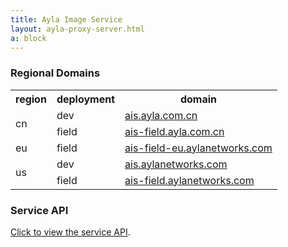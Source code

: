 ```yaml
---
title: Ayla Image Service
layout: ayla-proxy-server.html
a: block
---
```


### Regional Domains

<table class="key-value-table vertical-middle">
<tr>
<th>region</th>
<th>deployment</th>
<th>domain</th>
</tr>
<tr>
<td rowspan="2">cn</td>
<td>dev</td>
<td><a href="https://ais.ayla.com.cn" target="_blank">ais.ayla.com.cn</a></td>
</tr>
<tr>
<td>field</td>
<td><a href="https://ais-field.ayla.com.cn" target="_blank">ais-field.ayla.com.cn</a></td>
</tr>
<tr>
<td>eu</td>
<td>field</td>
<td><a href="https://ais-field-eu.aylanetworks.com" target="_blank">ais-field-eu.aylanetworks.com</a></td>
</tr>
<tr>
<td rowspan="2">us</td>
<td>dev</td>
<td><a href="https://ais.aylanetworks.com" target="_blank">ais.aylanetworks.com</a></td>
</tr>
<tr>
<td>field</td>
<td><a href="https://ais-field.aylanetworks.com" target="_blank">ais-field.aylanetworks.com</a></td>
</tr>
</table>

### Service API

[Click to view the service API](api).
